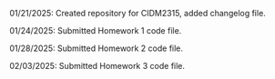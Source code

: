 01/21/2025: Created repository for CIDM2315, added changelog file.

01/24/2025: Submitted Homework 1 code file.

01/28/2025: Submitted Homework 2 code file.

02/03/2025: Submitted Homework 3 code file.
